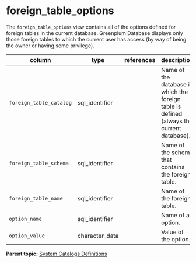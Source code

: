# foreign_table_options 

The `foreign_table_options` view contains all of the options defined for foreign tables in the current database. Greenplum Database displays only those foreign tables to which the current user has access \(by way of being the owner or having some privilege\).

|column|type|references|description|
|------|----|----------|-----------|
|`foreign_table_catalog`|sql\_identifier| |Name of the database in which the foreign table is defined \(always the current database\).|
|`foreign_table_schema`|sql\_identifier| |Name of the schema that contains the foreign table.|
|`foreign_table_name`|sql\_identifier| |Name of the foreign table.|
|`option_name`|sql\_identifier| |Name of an option.|
|`option_value`|character\_data| |Value of the option.|

**Parent topic:** [System Catalogs Definitions](../system_catalogs/catalog_ref-html.html)

